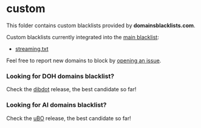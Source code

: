 # custom

This folder contains custom blacklists provided by **domainsblacklists.com**. 

Custom blacklists currently integrated into the [main blacklist](https://get.domainsblacklists.com/blacklist.txt):

- [streaming.txt](https://github.com/fabriziosalmi/blacklists/blob/main/custom/streaming.txt)

Feel free to report new domains to block by [opening an issue](https://github.com/fabriziosalmi/blacklists/issues/new/choose).

### Looking for DOH domains blacklist? 
Check the [dibdot](https://github.com/dibdot/DoH-IP-blocklists/blob/master/doh-domains.txt) release, the best candidate so far!

### Looking for AI domains blacklist? 
Check the [uBO]([https://github.com/dibdot/DoH-IP-blocklists/blob/master/doh-domains.txt](https://raw.githubusercontent.com/laylavish/uBlockOrigin-HUGE-AI-Blocklist/main/noai_hosts.txt)) release, the best candidate so far!
